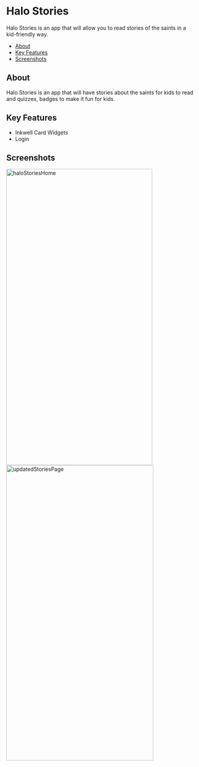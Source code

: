 # Halo Stories

Halo Stories is an app that will allow you to read stories of the saints in a kid-friendly way. 

- [About](#about)
- [Key Features](#key-features)
- [Screenshots](#screenshots)

## About
Halo Stories is an app that will have stories about the saints for kids to read and quizzes, badges to make it fun for kids. 

## Key Features
- Inkwell Card Widgets
- Login

## Screenshots

<img width="387" height="784" alt="haloStoriesHome" src="https://github.com/user-attachments/assets/72a7c588-3a2b-470b-8726-a920cff758e6" />

<img width="390" height="782" alt="updatedStoriesPage" src="https://github.com/user-attachments/assets/127fb177-242c-478c-bd7d-d62a4cee22ca" />



